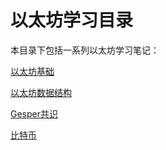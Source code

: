 # 以太坊学习目录
本目录下包括一系列以太坊学习笔记：

[以太坊基础](./ethereum_basic.md)

[以太坊数据结构](./ethereum_data_structure.md)

[Gesper共识](./Gesper.md)

[比特币](./BTC.md)
